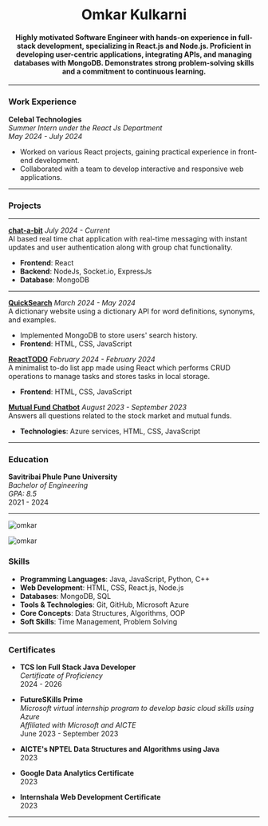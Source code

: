 
<h1 align="center" >Omkar Kulkarni</h1> 
<h4 align="center">Highly motivated Software Engineer with hands-on experience in full-stack development, specializing in React.js and Node.js. Proficient in developing user-centric applications, integrating APIs, and managing databases with MongoDB. Demonstrates strong problem-solving skills and a commitment to continuous learning.
</h4>

---

### Work Experience

**Celebal Technologies**  
*Summer Intern under the React Js Department*  
*May 2024 - July 2024*  
- Worked on various React projects, gaining practical experience in front-end development.
- Collaborated with a team to develop interactive and responsive web applications.

---


### Projects
---

[**chat-a-bit**](https://github.com/omkarkulkarnii/chat-a-bit)
 *July 2024 - Current*  
AI based real time chat application with real-time messaging with instant updates and user authentication along with group chat functionality.
- **Frontend**: React
- **Backend**: NodeJs, Socket.io, ExpressJs
- **Database**: MongoDB

  
---
[**QuickSearch**](https://dashsearch.z13.web.core.windows.net/) 
*March 2024 - May 2024*    
A dictionary website using a dictionary API for word definitions, synonyms, and examples.  
- Implemented MongoDB to store users' search history.
- **Frontend**: HTML, CSS, JavaScript 


[**ReactTODO**](https://github.com/omkarkulkarnii/ToDoList)
*February 2024 - February 2024*  
A minimalist to-do list app made using React which performs CRUD operations to manage tasks and stores tasks in local storage.  
- **Frontend**: HTML, CSS, JavaScript

[**Mutual Fund Chatbot**](https://github.com/omkarkulkarnii/MFchatbot)
*August 2023 - September 2023*  
Answers all questions related to the stock market and mutual funds.  
- **Technologies**: Azure services, HTML, CSS, JavaScript

---

### Education

**Savitribai Phule Pune University**  
*Bachelor of Engineering*  
*GPA: 8.5*  
2021 - 2024

---
<p><img align="center" src="https://github-readme-stats.vercel.app/api/top-langs?username=omkarkulkarnii&show_icons=true&locale=en&layout=compact" alt="omkar" /></p>

<p><img align="center" src="https://github-readme-streak-stats.herokuapp.com/?user=omkarkulkarnii&" alt="omkar" /></p>

### Skills
- **Programming Languages**: Java, JavaScript, Python, C++
- **Web Development**: HTML, CSS, React.js, Node.js
- **Databases**: MongoDB, SQL
- **Tools & Technologies**: Git, GitHub, Microsoft Azure
- **Core Concepts**: Data Structures, Algorithms, OOP
- **Soft Skills**: Time Management, Problem Solving

---

### Certificates
- **TCS Ion Full Stack Java Developer**  
  *Certificate of Proficiency*  
  2024 - 2026

- **FutureSKills Prime**  
  *Microsoft virtual internship program to develop basic cloud skills using Azure*  
  *Affiliated with Microsoft and AICTE*  
  June 2023 - September 2023

- **AICTE's NPTEL Data Structures and Algorithms using Java**  
  2023

- **Google Data Analytics Certificate**  
  2023

- **Internshala Web Development Certificate**  
  2023

---

